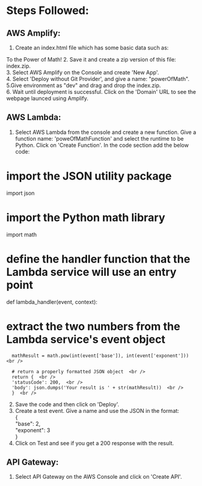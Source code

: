 # Steps Followed:

## AWS Amplify:
1. Create an index.html file which has some basic data such as: <br />
  <!DOCTYPE html> 
  <html> 
  <head>  
      <meta charset="UTF-8">  
      <title>To the Power of Math!</title>  
  </head> 
  
  <body> 
      To the Power of Math!  
  </body>  
  </html> 
2. Save it and create a zip version of this file: index.zip.  <br />
3. Select AWS Amplify on the Console and create 'New App'.  <br />
4. Select 'Deploy without Git Provider', and give a name: "powerOfMath".  <br />
5.Give environment as "dev" and drag and drop the index.zip.  <br />
6. Wait until deployment is successful. Click on the 'Domain' URL to see the webpage launced using Amplify.  <br />

## AWS Lambda:
1. Select AWS Lambda from the console and create a new function. Give a function name: 'poweOfMathFunction' and select the runtime to be Python. Click on 'Create Function'. In the code section add the below code:  <br />
  # import the JSON utility package  <br />
  import json  <br />
  # import the Python math library  <br />
  import math  <br />
  
  # define the handler function that the Lambda service will use an entry point  <br />
  def lambda_handler(event, context):  <br />
  
  # extract the two numbers from the Lambda service's event object  <br />
      mathResult = math.pow(int(event['base']), int(event['exponent']))  <br />
  
      # return a properly formatted JSON object  <br />
      return {  <br />
      'statusCode': 200,  <br />
      'body': json.dumps('Your result is ' + str(mathResult))  <br />
      }  <br />
2. Save the code and then click on 'Deploy'.  <br />
3. Create a test event. Give a name and use the JSON in the format:  <br />
   {  <br />
   "base": 2,  <br />
   "exponent": 3  <br />
   }  <br />
4. Click on Test and see if you get a 200 response with the result.  <br />

 ## API Gateway:  <br />
 1. Select API Gateway on the AWS Console and click on 'Create API'.  <br />


